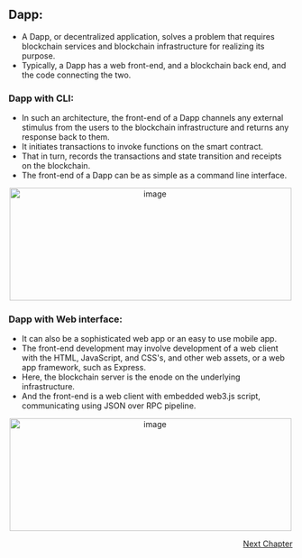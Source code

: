 ## Dapp:

- A Dapp, or decentralized application, solves a problem that requires blockchain services and blockchain infrastructure for realizing its purpose.
- Typically, a Dapp has a web front-end, and a blockchain back end, and the code connecting the two.

### Dapp with CLI:
- In such an architecture, the front-end of a Dapp channels any external stimulus from the users to the blockchain infrastructure and returns any response back to them.
- It initiates transactions to invoke functions on the smart contract. 
- That in turn, records the transactions and state transition and receipts on the blockchain. 
- The front-end of a Dapp can be as simple as a command line interface.

<p align="center">	
	<img width="500" height="200" alt="image" src="https://user-images.githubusercontent.com/10133554/185742360-54fd019d-42db-4ebd-a910-3b0406ea4613.png">
</p>

### Dapp with Web interface:
- It can also be a sophisticated web app or an easy to use mobile app. 
- The front-end development may involve development of a web client with the HTML, JavaScript, and CSS's, and other web assets, or a web app framework, such as Express. 
- Here, the blockchain server is the enode on the underlying infrastructure. 
- And the front-end is a web client with embedded web3.js script, communicating using JSON over RPC pipeline.

<p align="center">	
	<img width="500" height="200" alt="image" src="https://user-images.githubusercontent.com/10133554/185742366-1cc8477c-ee10-491b-ba1c-71c8134776ae.png">
</p>

<p align="right">
   <a href="./3.1.3 Ethereum APIs.md">Next Chapter</a>
</p>

